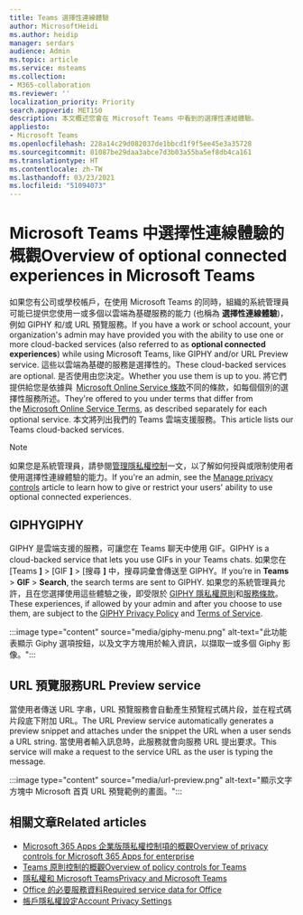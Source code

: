```yaml
---
title: Teams 選擇性連線體驗
author: MicrosoftHeidi
ms.author: heidip
manager: serdars
audience: Admin
ms.topic: article
ms.service: msteams
ms.collection:
- M365-collaboration
ms.reviewer: ''
localization_priority: Priority
search.appverid: MET150
description: 本文概述您會在 Microsoft Teams 中看到的選擇性連結體驗。
appliesto:
- Microsoft Teams
ms.openlocfilehash: 228a14c29d082037de1bbcd1f9f5ee45e3a35728
ms.sourcegitcommit: 01087be29daa3abce7d3b03a55ba5ef8db4ca161
ms.translationtype: HT
ms.contentlocale: zh-TW
ms.lasthandoff: 03/23/2021
ms.locfileid: "51094073"
---
```

# <a name="overview-of-optional-connected-experiences-in-microsoft-teams"></a><span data-ttu-id="1e83a-103">Microsoft Teams 中選擇性連線體驗的概觀</span><span class="sxs-lookup"><span data-stu-id="1e83a-103">Overview of optional connected experiences in Microsoft Teams</span></span>

<span data-ttu-id="1e83a-104">如果您有公司或學校帳戶，在使用 Microsoft Teams 的同時，組織的系統管理員可能已提供您使用一或多個以雲端為基礎服務的能力 (也稱為 **選擇性連線體驗**)，例如 GIPHY 和/或 URL 預覽服務。</span><span class="sxs-lookup"><span data-stu-id="1e83a-104">If you have a work or school account, your organization's admin may have provided you with the ability to use one or more cloud-backed services (also referred to as **optional connected experiences**) while using Microsoft Teams, like GIPHY and/or URL Preview service.</span></span> <span data-ttu-id="1e83a-105">這些以雲端為基礎的服務是選擇性的。</span><span class="sxs-lookup"><span data-stu-id="1e83a-105">These cloud-backed services are optional.</span></span> <span data-ttu-id="1e83a-106">是否使用由您決定。</span><span class="sxs-lookup"><span data-stu-id="1e83a-106">Whether you use them is up to you.</span></span> <span data-ttu-id="1e83a-107">將它們提供給您是依據與  [Microsoft Online Service 條款](https://www.microsoft.com/licensing/product-licensing/products)不同的條款，如每個個別的選擇性服務所述。</span><span class="sxs-lookup"><span data-stu-id="1e83a-107">They're offered to you under  terms that differ from the [Microsoft Online Service Terms](https://www.microsoft.com/licensing/product-licensing/products), as described separately for each optional service.</span></span> <span data-ttu-id="1e83a-108">本文將列出我們的 Teams 雲端支援服務。</span><span class="sxs-lookup"><span data-stu-id="1e83a-108">This article lists our Teams cloud-backed services.</span></span>

> [!NOTE]
> <span data-ttu-id="1e83a-109">如果您是系統管理員，請參閱[管理隱私權控制](/deployoffice/privacy/manage-privacy-controls)一文，以了解如何授與或限制使用者使用選擇性連線體驗的能力。</span><span class="sxs-lookup"><span data-stu-id="1e83a-109">If you're an admin, see the [Manage privacy controls](/deployoffice/privacy/manage-privacy-controls) article to learn how to give or restrict your users' ability to use optional connected experiences.</span></span>

## <a name="giphy"></a><span data-ttu-id="1e83a-110">GIPHY</span><span class="sxs-lookup"><span data-stu-id="1e83a-110">GIPHY</span></span>

<span data-ttu-id="1e83a-111">GIPHY 是雲端支援的服務，可讓您在 Teams 聊天中使用 GIF。</span><span class="sxs-lookup"><span data-stu-id="1e83a-111">GIPHY is a cloud-backed service that lets you use GIFs in your Teams chats.</span></span> <span data-ttu-id="1e83a-112">如果您在 [Teams **]** > [GIF **]** > [搜尋 **]** 中，搜尋詞彙會傳送至 GIPHY。</span><span class="sxs-lookup"><span data-stu-id="1e83a-112">If you’re in **Teams** > **GIF** > **Search**, the search terms are sent to GIPHY.</span></span> <span data-ttu-id="1e83a-113">如果您的系統管理員允許，且在您選擇使用這些體驗之後，即受限於 [GIPHY 隱私權原則](https://support.giphy.com/hc/articles/360032872931-GIPHY-Privacy-Policy)和[服務條款](https://support.giphy.com/hc/articles/360020027752-GIPHY-User-Terms-of-Service)。</span><span class="sxs-lookup"><span data-stu-id="1e83a-113">These experiences, if allowed by your admin and after you choose to use them, are subject to the [GIPHY Privacy Policy](https://support.giphy.com/hc/articles/360032872931-GIPHY-Privacy-Policy) and [Terms of Service](https://support.giphy.com/hc/articles/360020027752-GIPHY-User-Terms-of-Service).</span></span>

:::image type="content" source="media/giphy-menu.png" alt-text="此功能表顯示 Giphy 選項按鈕，以及文字方塊用於輸入資訊，以擷取一或多個 Giphy 影像。":::

## <a name="url-preview-service"></a><span data-ttu-id="1e83a-115">URL 預覽服務</span><span class="sxs-lookup"><span data-stu-id="1e83a-115">URL Preview service</span></span>

<span data-ttu-id="1e83a-116">當使用者傳送 URL 字串，URL 預覽服務會自動產生預覽程式碼片段，並在程式碼片段底下附加 URL。</span><span class="sxs-lookup"><span data-stu-id="1e83a-116">The URL Preview service automatically generates a preview snippet and attaches under the snippet the URL when a user sends a URL string.</span></span> <span data-ttu-id="1e83a-117">當使用者輸入訊息時，此服務就會向服務 URL 提出要求。</span><span class="sxs-lookup"><span data-stu-id="1e83a-117">This service will make a request to the service URL as the user is typing the message.</span></span>

:::image type="content" source="media/url-preview.png" alt-text="顯示文字方塊中 Microsoft 首頁 URL 預覽範例的畫面。":::

## <a name="related-articles"></a><span data-ttu-id="1e83a-119">相關文章</span><span class="sxs-lookup"><span data-stu-id="1e83a-119">Related articles</span></span>

- [<span data-ttu-id="1e83a-120">Microsoft 365 Apps 企業版隱私權控制項的概觀</span><span class="sxs-lookup"><span data-stu-id="1e83a-120">Overview of privacy controls for Microsoft 365 Apps for enterprise</span></span>](/deployoffice/privacy/overview-privacy-controls)
- [<span data-ttu-id="1e83a-121">Teams 原則控制的概觀</span><span class="sxs-lookup"><span data-stu-id="1e83a-121">Overview of policy controls for Teams</span></span>](policy-control-overview.md)
- [<span data-ttu-id="1e83a-122">隱私權和 Microsoft Teams</span><span class="sxs-lookup"><span data-stu-id="1e83a-122">Privacy and Microsoft Teams</span></span>](teams-privacy.md)
- [<span data-ttu-id="1e83a-123">Office 的必要服務資料</span><span class="sxs-lookup"><span data-stu-id="1e83a-123">Required service data for Office</span></span>](/deployoffice/privacy/required-service-data)
- [<span data-ttu-id="1e83a-124">帳戶隱私權設定</span><span class="sxs-lookup"><span data-stu-id="1e83a-124">Account Privacy Settings</span></span>](https://support.microsoft.com/office/3e7bc183-bf52-4fd0-8e6b-78978f7f121b)